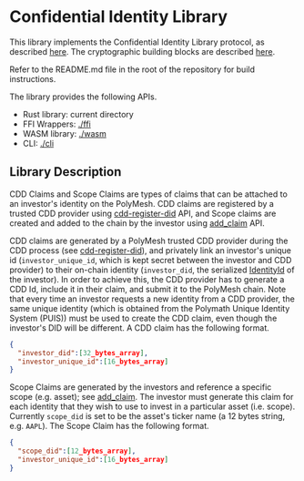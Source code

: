 # Confidential Identity Library

This library implements the Confidential Identity Library protocol, as described
[here][wiki_main_design]. The cryptographic building blocks are described
[here][wiki_crypto_design].

Refer to the README.md file in the root of the repository for build
instructions.


The library provides the following APIs.
- Rust library: current directory
- FFI Wrappers: [./ffi][ffi]
- WASM library: [./wasm][wasm]
- CLI: [./cli][cli]

## Library Description

CDD Claims and Scope Claims are types of claims that can be attached to an investor's identity on the PolyMesh.
CDD claims are registered by a trusted CDD provider using [cdd-register-did][cdd-register-did] API, and Scope
claims are created and added to the chain by the investor using [add_claim][add-claim] API.

CDD claims are generated by a PolyMesh trusted CDD provider during the CDD process (see
[cdd-register-did][cdd-register-did]), and privately link an investor's unique id (`investor_unique_id`, which
is kept secret between the investor and CDD provider) to their on-chain identity (`investor_did`, the serialized
[IdentityId][IdentityId] of the investor). In order to achieve this, the CDD provider has to generate a CDD Id,
include it in their claim, and submit it to the PolyMesh chain.
Note that every time an investor requests a new identity from a CDD provider, the same unique identity (which is
obtained from the Polymath Unique Identity System (PUIS)) must be used to create the CDD claim, even though the
investor's DID will be different. A CDD claim has the following format.


```json
{
  "investor_did":[32_bytes_array],
  "investor_unique_id":[16_bytes_array]
}
```


Scope Claims are generated by the investors and reference a specific scope (e.g. asset); see [add_claim][add-claim].
The investor must generate this claim for each identity that they wish to use to invest in a particular asset
(i.e. scope). Currently `scope_did` is set to be the asset's ticker name (a 12 bytes string, e.g. `AAPL`).
The Scope Claim has the following format.

```json
{
  "scope_did":[12_bytes_array],
  "investor_unique_id":[16_bytes_array]
}
```

[cdd-register-did]: https://docs.polymesh.live/pallet_identity/enum.Call.html#variant.cdd_register_did
[IdentityId]: https://docs.polymesh.live/polymesh_primitives/identity_id/struct.IdentityId.html
[add-claim]: https://docs.polymesh.live/pallet_identity/enum.Call.html#variant.add_claim

[wiki_main_design]: https://polymesh.atlassian.net/wiki/spaces/PC/pages/172523576/Asset+Granularity+Unique+Identity
[wiki_crypto_design]: https://polymesh.atlassian.net/wiki/spaces/CE/pages/202571817/Claim+Proof+Prototype
[ffi]: /confidential-identity/ffi/
[wasm]: /confidential-identity/wasm/
[cli]: /confidential-identity/clil/
